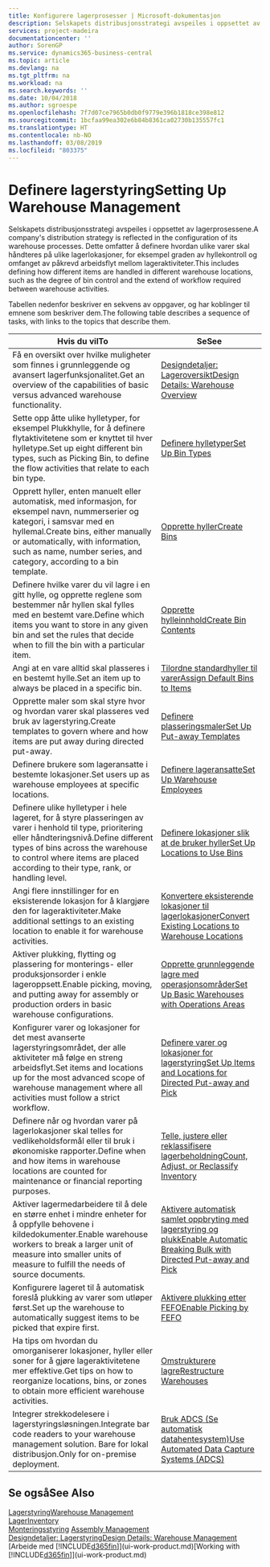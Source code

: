 ```yaml
---
title: Konfigurere lagerprosesser | Microsoft-dokumentasjon
description: Selskapets distribusjonsstrategi avspeiles i oppsettet av lagerprosessene. Dette omfatter å definere hvordan ulike varer skal håndteres på ulike lagerlokasjoner, for eksempel graden av hyllekontroll og omfanget av påkrevd arbeidsflyt mellom lageraktiviteter.
services: project-madeira
documentationcenter: ''
author: SorenGP
ms.service: dynamics365-business-central
ms.topic: article
ms.devlang: na
ms.tgt_pltfrm: na
ms.workload: na
ms.search.keywords: ''
ms.date: 10/04/2018
ms.author: sgroespe
ms.openlocfilehash: 7f7d07ce7965b0db0f9779e396b1818ce398e812
ms.sourcegitcommit: 1bcfaa99ea302e6b84b8361ca02730b135557fc1
ms.translationtype: HT
ms.contentlocale: nb-NO
ms.lasthandoff: 03/08/2019
ms.locfileid: "803375"
---
```

# <a name="setting-up-warehouse-management"></a><span data-ttu-id="d640c-104">Definere lagerstyring</span><span class="sxs-lookup"><span data-stu-id="d640c-104">Setting Up Warehouse Management</span></span>
<span data-ttu-id="d640c-105">Selskapets distribusjonsstrategi avspeiles i oppsettet av lagerprosessene.</span><span class="sxs-lookup"><span data-stu-id="d640c-105">A company's distribution strategy is reflected in the configuration of its warehouse processes.</span></span> <span data-ttu-id="d640c-106">Dette omfatter å definere hvordan ulike varer skal håndteres på ulike lagerlokasjoner, for eksempel graden av hyllekontroll og omfanget av påkrevd arbeidsflyt mellom lageraktiviteter.</span><span class="sxs-lookup"><span data-stu-id="d640c-106">This includes defining how different items are handled in different warehouse locations, such as the degree of bin control and the extend of workflow required between warehouse activities.</span></span>  

 <span data-ttu-id="d640c-107">Tabellen nedenfor beskriver en sekvens av oppgaver, og har koblinger til emnene som beskriver dem.</span><span class="sxs-lookup"><span data-stu-id="d640c-107">The following table describes a sequence of tasks, with links to the topics that describe them.</span></span>   

|<span data-ttu-id="d640c-108">**Hvis du vil**</span><span class="sxs-lookup"><span data-stu-id="d640c-108">**To**</span></span>|<span data-ttu-id="d640c-109">**Se**</span><span class="sxs-lookup"><span data-stu-id="d640c-109">**See**</span></span>|  
|------------|-------------|  
|<span data-ttu-id="d640c-110">Få en oversikt over hvilke muligheter som finnes i grunnleggende og avansert lagerfunksjonalitet.</span><span class="sxs-lookup"><span data-stu-id="d640c-110">Get an overview of the capabilities of basic versus advanced warehouse functionality.</span></span>|[<span data-ttu-id="d640c-111">Designdetaljer: Lageroversikt</span><span class="sxs-lookup"><span data-stu-id="d640c-111">Design Details: Warehouse Overview</span></span>](design-details-warehouse-overview.md)|  
|<span data-ttu-id="d640c-112">Sette opp åtte ulike hylletyper, for eksempel Plukkhylle, for å definere flytaktivitetene som er knyttet til hver hylletype.</span><span class="sxs-lookup"><span data-stu-id="d640c-112">Set up eight different bin types, such as Picking Bin, to define the flow activities that relate to each bin type.</span></span>|[<span data-ttu-id="d640c-113">Definere hylletyper</span><span class="sxs-lookup"><span data-stu-id="d640c-113">Set Up Bin Types</span></span>](warehouse-how-to-set-up-bin-types.md)|  
|<span data-ttu-id="d640c-114">Opprett hyller, enten manuelt eller automatisk, med informasjon, for eksempel navn, nummerserier og kategori, i samsvar med en hyllemal.</span><span class="sxs-lookup"><span data-stu-id="d640c-114">Create bins, either manually or automatically, with information, such as name, number series, and category, according to a bin template.</span></span>|[<span data-ttu-id="d640c-115">Opprette hyller</span><span class="sxs-lookup"><span data-stu-id="d640c-115">Create Bins</span></span>](warehouse-how-to-create-individual-bins.md)|  
|<span data-ttu-id="d640c-116">Definere hvilke varer du vil lagre i en gitt hylle, og opprette reglene som bestemmer når hyllen skal fylles med en bestemt vare.</span><span class="sxs-lookup"><span data-stu-id="d640c-116">Define which items you want to store in any given bin and set the rules that decide when to fill the bin with a particular item.</span></span>|[<span data-ttu-id="d640c-117">Opprette hylleinnhold</span><span class="sxs-lookup"><span data-stu-id="d640c-117">Create Bin Contents</span></span>](warehouse-how-to-set-up-bin-contents.md)|  
|<span data-ttu-id="d640c-118">Angi at en vare alltid skal plasseres i en bestemt hylle.</span><span class="sxs-lookup"><span data-stu-id="d640c-118">Set an item up to always be placed in a specific bin.</span></span>|[<span data-ttu-id="d640c-119">Tilordne standardhyller til varer</span><span class="sxs-lookup"><span data-stu-id="d640c-119">Assign Default Bins to Items</span></span>](warehouse-how-to-assign-default-bins-to-items.md)|
|<span data-ttu-id="d640c-120">Opprette maler som skal styre hvor og hvordan varer skal plasseres ved bruk av lagerstyring.</span><span class="sxs-lookup"><span data-stu-id="d640c-120">Create templates to govern where and how items are put away during directed put-away.</span></span>|[<span data-ttu-id="d640c-121">Definere plasseringsmaler</span><span class="sxs-lookup"><span data-stu-id="d640c-121">Set Up Put-away Templates</span></span>](warehouse-how-to-set-up-put-away-templates.md)|
|<span data-ttu-id="d640c-122">Definere brukere som lageransatte i bestemte lokasjoner.</span><span class="sxs-lookup"><span data-stu-id="d640c-122">Set users up as warehouse employees at specific locations.</span></span>|[<span data-ttu-id="d640c-123">Definere lageransatte</span><span class="sxs-lookup"><span data-stu-id="d640c-123">Set Up Warehouse Employees</span></span>](warehouse-how-to-set-up-warehouse-employees.md)|
|<span data-ttu-id="d640c-124">Definere ulike hylletyper i hele lageret, for å styre plasseringen av varer i henhold til type, prioritering eller håndteringsnivå.</span><span class="sxs-lookup"><span data-stu-id="d640c-124">Define different types of bins across the warehouse to control where items are placed according to their type, rank, or handling level.</span></span>|[<span data-ttu-id="d640c-125">Definere lokasjoner slik at de bruker hyller</span><span class="sxs-lookup"><span data-stu-id="d640c-125">Set Up Locations to Use Bins</span></span>](warehouse-how-to-set-up-locations-to-use-bins.md)|
|<span data-ttu-id="d640c-126">Angi flere innstillinger for en eksisterende lokasjon for å klargjøre den for lageraktiviteter.</span><span class="sxs-lookup"><span data-stu-id="d640c-126">Make additional settings to an existing location to enable it for warehouse activities.</span></span>|[<span data-ttu-id="d640c-127">Konvertere eksisterende lokasjoner til lagerlokasjoner</span><span class="sxs-lookup"><span data-stu-id="d640c-127">Convert Existing Locations to Warehouse Locations</span></span>](warehouse-how-to-convert-existing-locations-to-warehouse-locations.md)|
|<span data-ttu-id="d640c-128">Aktiver plukking, flytting og plassering for monterings- eller produksjonsorder i enkle lageroppsett.</span><span class="sxs-lookup"><span data-stu-id="d640c-128">Enable picking, moving, and putting away for assembly or production orders in basic warehouse configurations.</span></span>|[<span data-ttu-id="d640c-129">Opprette grunnleggende lagre med operasjonsområder</span><span class="sxs-lookup"><span data-stu-id="d640c-129">Set Up Basic Warehouses with Operations Areas</span></span>](warehouse-how-to-set-up-basic-warehouses-with-operations-areas.md)|  
|<span data-ttu-id="d640c-130">Konfigurer varer og lokasjoner for det mest avanserte lagerstyringsområdet, der alle aktiviteter må følge en streng arbeidsflyt.</span><span class="sxs-lookup"><span data-stu-id="d640c-130">Set items and locations up for the most advanced scope of warehouse management where all activities must follow a strict workflow.</span></span>|[<span data-ttu-id="d640c-131">Definere varer og lokasjoner for lagerstyring</span><span class="sxs-lookup"><span data-stu-id="d640c-131">Set Up Items and Locations for Directed Put-away and Pick</span></span>](warehouse-how-to-set-up-items-for-directed-put-away-and-pick.md)|  
|<span data-ttu-id="d640c-132">Definere når og hvordan varer på lagerlokasjoner skal telles for vedlikeholdsformål eller til bruk i økonomiske rapporter.</span><span class="sxs-lookup"><span data-stu-id="d640c-132">Define when and how items in warehouse locations are counted for maintenance or financial reporting purposes.</span></span>|[<span data-ttu-id="d640c-133">Telle, justere eller reklassifisere lagerbeholdning</span><span class="sxs-lookup"><span data-stu-id="d640c-133">Count, Adjust, or Reclassify Inventory</span></span>](inventory-how-count-adjust-reclassify.md)|
|<span data-ttu-id="d640c-134">Aktiver lagermedarbeidere til å dele en større enhet i mindre enheter for å oppfylle behovene i kildedokumenter.</span><span class="sxs-lookup"><span data-stu-id="d640c-134">Enable warehouse workers to break a larger unit of measure into smaller units of measure to fulfill the needs of source documents.</span></span>|[<span data-ttu-id="d640c-135">Aktivere automatisk samlet oppbryting med lagerstyring og plukk</span><span class="sxs-lookup"><span data-stu-id="d640c-135">Enable Automatic Breaking Bulk with Directed Put-away and Pick</span></span>](warehouse-enable-automatic-breaking-bulk-with-directed-put-away-and-pick.md)|  
|<span data-ttu-id="d640c-136">Konfigurere lageret til å automatisk foreslå plukking av varer som utløper først.</span><span class="sxs-lookup"><span data-stu-id="d640c-136">Set up the warehouse to automatically suggest items to be picked that expire first.</span></span>|[<span data-ttu-id="d640c-137">Aktivere plukking etter FEFO</span><span class="sxs-lookup"><span data-stu-id="d640c-137">Enable Picking by FEFO</span></span>](warehouse-picking-by-fefo.md)|
|<span data-ttu-id="d640c-138">Ha tips om hvordan du omorganiserer lokasjoner, hyller eller soner for å gjøre lageraktivitetene mer effektive.</span><span class="sxs-lookup"><span data-stu-id="d640c-138">Get tips on how to reorganize locations, bins, or zones to obtain more efficient warehouse activities.</span></span>|[<span data-ttu-id="d640c-139">Omstrukturere lagre</span><span class="sxs-lookup"><span data-stu-id="d640c-139">Restructure Warehouses</span></span>](warehouse-how-to-restructure-warehouses.md)|
|<span data-ttu-id="d640c-140">Integrer strekkodelesere i lagerstyringsløsningen.</span><span class="sxs-lookup"><span data-stu-id="d640c-140">Integrate bar code readers to your warehouse management solution.</span></span> <span data-ttu-id="d640c-141">Bare for lokal distribusjon.</span><span class="sxs-lookup"><span data-stu-id="d640c-141">Only for on-premise deployment.</span></span>|[<span data-ttu-id="d640c-142">Bruk ADCS (Se automatisk datahentesystem)</span><span class="sxs-lookup"><span data-stu-id="d640c-142">Use Automated Data Capture Systems (ADCS)</span></span>](warehouse-use-automated-data-capture-systems-adcs.md)|

## <a name="see-also"></a><span data-ttu-id="d640c-143">Se også</span><span class="sxs-lookup"><span data-stu-id="d640c-143">See Also</span></span>  
[<span data-ttu-id="d640c-144">Lagerstyring</span><span class="sxs-lookup"><span data-stu-id="d640c-144">Warehouse Management</span></span>](warehouse-manage-warehouse.md)  
[<span data-ttu-id="d640c-145">Lager</span><span class="sxs-lookup"><span data-stu-id="d640c-145">Inventory</span></span>](inventory-manage-inventory.md)  
<span data-ttu-id="d640c-146">[Monteringsstyring](assembly-assemble-items.md)  </span><span class="sxs-lookup"><span data-stu-id="d640c-146">[Assembly Management](assembly-assemble-items.md)  </span></span>  
[<span data-ttu-id="d640c-147">Designdetaljer: Lagerstyring</span><span class="sxs-lookup"><span data-stu-id="d640c-147">Design Details: Warehouse Management</span></span>](design-details-warehouse-management.md)  
<span data-ttu-id="d640c-148">[Arbeide med [!INCLUDE[d365fin](includes/d365fin_md.md)]](ui-work-product.md)</span><span class="sxs-lookup"><span data-stu-id="d640c-148">[Working with [!INCLUDE[d365fin](includes/d365fin_md.md)]](ui-work-product.md)</span></span>
